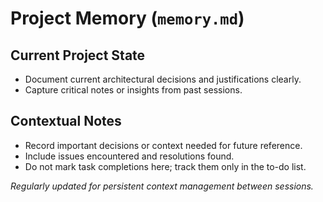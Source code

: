 # Project Memory (`memory.md`)

## Current Project State

- Document current architectural decisions and justifications clearly.
- Capture critical notes or insights from past sessions.

## Contextual Notes

- Record important decisions or context needed for future reference.
- Include issues encountered and resolutions found.
- Do not mark task completions here; track them only in the to-do list.

*Regularly updated for persistent context management between sessions.*
